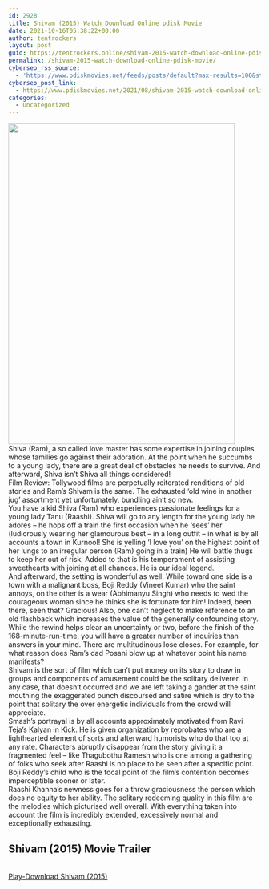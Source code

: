 ```yaml
---
id: 2928
title: Shivam (2015) Watch Download Online pdisk Movie
date: 2021-10-16T05:38:22+00:00
author: tentrockers
layout: post
guid: https://tentrockers.online/shivam-2015-watch-download-online-pdisk-movie/
permalink: /shivam-2015-watch-download-online-pdisk-movie/
cyberseo_rss_source:
  - 'https://www.pdiskmovies.net/feeds/posts/default?max-results=100&start-index=701'
cyberseo_post_link:
  - https://www.pdiskmovies.net/2021/08/shivam-2015-watch-download-online-pdisk.html
categories:
  - Uncategorized
---
```

<div class="separator">
  <a href="https://1.bp.blogspot.com/-zaUcYqaU2FI/YStvCyMj-PI/AAAAAAAAAf0/-Go9oe5raN4jXf6PRmM3WcXNGQZWV-wSgCLcBGAsYHQ/s1020/Shivam%2B%25282015%2529%2BWatch%2BDownload%2BOnline%2Bpdisk%2BMovie.jpg" imageanchor="1"><img loading="lazy" border="0" data-original-height="1020" data-original-width="720" height="640" src="https://1.bp.blogspot.com/-zaUcYqaU2FI/YStvCyMj-PI/AAAAAAAAAf0/-Go9oe5raN4jXf6PRmM3WcXNGQZWV-wSgCLcBGAsYHQ/w452-h640/Shivam%2B%25282015%2529%2BWatch%2BDownload%2BOnline%2Bpdisk%2BMovie.jpg" width="452" /></a>
</div>



<div>
  <div>
    <span>Shiva (Ram), a so called love master has some expertise in joining couples whose families go against their adoration. At the point when he succumbs to a young lady, there are a great deal of obstacles he needs to survive. And afterward, Shiva isn&#8217;t Shiva all things considered!&nbsp;</span>
  </div>
  
  <div>
    <span>Film Review: Tollywood films are perpetually reiterated renditions of old stories and Ram&#8217;s Shivam is the same. The exhausted &#8216;old wine in another jug&#8217; assortment yet unfortunately, bundling ain&#8217;t so new.&nbsp;</span>
  </div>
  
  <div>
    <span>You have a kid Shiva (Ram) who experiences passionate feelings for a young lady Tanu (Raashi). Shiva will go to any length for the young lady he adores – he hops off a train the first occasion when he &#8216;sees&#8217; her (ludicrously wearing her glamourous best – in a long outfit – in what is by all accounts a town in Kurnool! She is yelling &#8216;I love you&#8217; on the highest point of her lungs to an irregular person (Ram) going in a train) He will battle thugs to keep her out of risk. Added to that is his temperament of assisting sweethearts with joining at all chances. He is our ideal legend.&nbsp;</span>
  </div>
  
  <div>
    <span>And afterward, the setting is wonderful as well. While toward one side is a town with a malignant boss, Boji Reddy (Vineet Kumar) who the saint annoys, on the other is a wear (Abhimanyu Singh) who needs to wed the courageous woman since he thinks she is fortunate for him! Indeed, been there, seen that? Gracious! Also, one can&#8217;t neglect to make reference to an old flashback which increases the value of the generally confounding story. While the rewind helps clear an uncertainty or two, before the finish of the 168-minute-run-time, you will have a greater number of inquiries than answers in your mind. There are multitudinous lose closes. For example, for what reason does Ram&#8217;s dad Posani blow up at whatever point his name manifests?&nbsp;</span>
  </div>
  
  <div>
    <span>Shivam is the sort of film which can&#8217;t put money on its story to draw in groups and components of amusement could be the solitary deliverer. In any case, that doesn&#8217;t occurred and we are left taking a gander at the saint mouthing the exaggerated punch discoursed and satire which is dry to the point that solitary the over energetic individuals from the crowd will appreciate.&nbsp;</span>
  </div>
  
  <div>
    <span>Smash&#8217;s portrayal is by all accounts approximately motivated from Ravi Teja&#8217;s Kalyan in Kick. He is given organization by reprobates who are a lighthearted element of sorts and afterward humorists who do that too at any rate. Characters abruptly disappear from the story giving it a fragmented feel – like Thagubothu Ramesh who is one among a gathering of folks who seek after Raashi is no place to be seen after a specific point. Boji Reddy&#8217;s child who is the focal point of the film&#8217;s contention becomes imperceptible sooner or later.&nbsp;</span>
  </div>
  
  <div>
    <span>Raashi Khanna&#8217;s newness goes for a throw graciousness the person which does no equity to her ability. The solitary redeeming quality in this film are the melodies which picturised well overall. With everything taken into account the film is incredibly extended, excessively normal and exceptionally exhausting.</span>
  </div>
</div>

<div>
  <h2>
    <span>Shivam (2015) Movie Trailer</span>
  </h2>
</div>

  
<a href="https://kofilink.com/1/bnYyanN0MDA0M2Z3?dn=1" onclick="window.open('https://kofilink.com/1/bnYyanN0MDA0M2Z3?dn=1','popup','width=600,height=600'); return false;" target="popup" rel="noopener"><br /> Play-Download Shivam (2015)<br /> </a>
